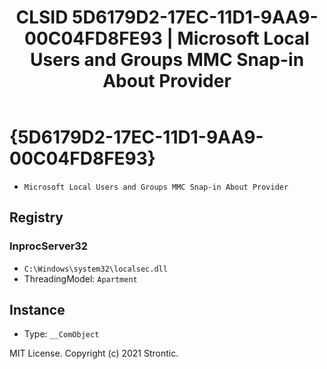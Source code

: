﻿---
title: "CLSID 5D6179D2-17EC-11D1-9AA9-00C04FD8FE93 | Microsoft Local Users and Groups MMC Snap-in About Provider"
excerpt: What is COM-Object CLSID 5D6179D2-17EC-11D1-9AA9-00C04FD8FE93?
---

# {5D6179D2-17EC-11D1-9AA9-00C04FD8FE93}

* `Microsoft Local Users and Groups MMC Snap-in About Provider`

## Registry


### InprocServer32

* `C:\Windows\system32\localsec.dll`
* ThreadingModel: `Apartment`

## Instance

* Type: `__ComObject`

MIT License. Copyright (c) 2021 Strontic.


